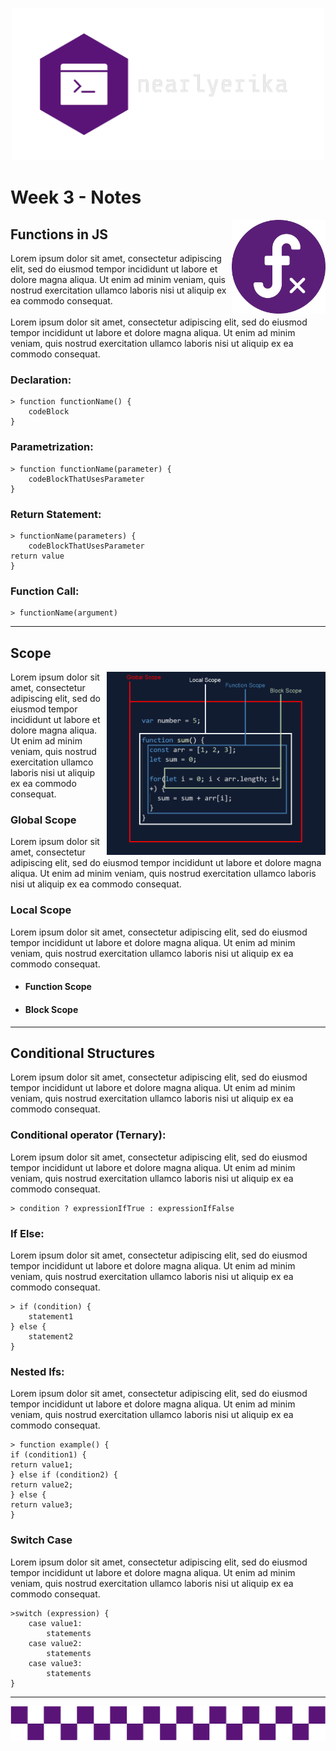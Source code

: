 <p align="center">
    <img src="my_assets/nearly_logo.png" alt="nearly_logo" width="500">
</p>

# Week 3 - Notes

<img src="my_assets/function_icon.png" alt="logic_diagram" width="150" align="right">

## Functions in JS

Lorem ipsum dolor sit amet, consectetur adipiscing elit, sed do eiusmod tempor incididunt ut labore et dolore magna aliqua. Ut enim ad minim veniam, quis nostrud exercitation ullamco laboris nisi ut aliquip ex ea commodo consequat.
<br>
<br>
Lorem ipsum dolor sit amet, consectetur adipiscing elit, sed do eiusmod tempor incididunt ut labore et dolore magna aliqua. Ut enim ad minim veniam, quis nostrud exercitation ullamco laboris nisi ut aliquip ex ea commodo consequat.
</br>
### **Declaration:**

    > function functionName() {
        codeBlock
    }
### **Parametrization:**

    > function functionName(parameter) {
        codeBlockThatUsesParameter
    }
### **Return Statement:**
    
    > functionName(parameters) {
        codeBlockThatUsesParameter
    return value
    }
### **Function Call:**

    > functionName(argument)
***

## Scope
<img src="my_assets/scope.png" alt="logic_diagram" width="350" align="right">

Lorem ipsum dolor sit amet, consectetur adipiscing elit, sed do eiusmod tempor incididunt ut labore et dolore magna aliqua. Ut enim ad minim veniam, quis nostrud exercitation ullamco laboris nisi ut aliquip ex ea commodo consequat.

### **Global Scope**
Lorem ipsum dolor sit amet, consectetur adipiscing elit, sed do eiusmod tempor incididunt ut labore et dolore magna aliqua. Ut enim ad minim veniam, quis nostrud exercitation ullamco laboris nisi ut aliquip ex ea commodo consequat. 

### **Local Scope**
Lorem ipsum dolor sit amet, consectetur adipiscing elit, sed do eiusmod tempor incididunt ut labore et dolore magna aliqua. Ut enim ad minim veniam, quis nostrud exercitation ullamco laboris nisi ut aliquip ex ea commodo consequat. 
+ #### **Function Scope**

+ #### **Block Scope**

***
## Conditional Structures

Lorem ipsum dolor sit amet, consectetur adipiscing elit, sed do eiusmod tempor incididunt ut labore et dolore magna aliqua. Ut enim ad minim veniam, quis nostrud exercitation ullamco laboris nisi ut aliquip ex ea commodo consequat.
### **Conditional operator (Ternary):**
Lorem ipsum dolor sit amet, consectetur adipiscing elit, sed do eiusmod tempor incididunt ut labore et dolore magna aliqua. Ut enim ad minim veniam, quis nostrud exercitation ullamco laboris nisi ut aliquip ex ea commodo consequat.

    > condition ? expressionIfTrue : expressionIfFalse
### **If Else:**
Lorem ipsum dolor sit amet, consectetur adipiscing elit, sed do eiusmod tempor incididunt ut labore et dolore magna aliqua. Ut enim ad minim veniam, quis nostrud exercitation ullamco laboris nisi ut aliquip ex ea commodo consequat.

    > if (condition) {
        statement1
    } else {
        statement2
    }
### **Nested Ifs:**
Lorem ipsum dolor sit amet, consectetur adipiscing elit, sed do eiusmod tempor incididunt ut labore et dolore magna aliqua. Ut enim ad minim veniam, quis nostrud exercitation ullamco laboris nisi ut aliquip ex ea commodo consequat.

    > function example() {
    if (condition1) {
    return value1;
    } else if (condition2) {
    return value2;
    } else {
    return value3;
    }
### **Switch Case**
Lorem ipsum dolor sit amet, consectetur adipiscing elit, sed do eiusmod tempor incididunt ut labore et dolore magna aliqua. Ut enim ad minim veniam, quis nostrud exercitation ullamco laboris nisi ut aliquip ex ea commodo consequat.

    >switch (expression) {
        case value1:
            statements
        case value2:
            statements
        case value3:
            statements
    }
***
<img src="my_assets/cool_bar.png" alt="cool_bar">